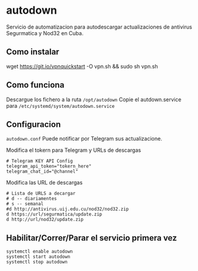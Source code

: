 # autodown
Servicio de  automatizacion para autodescargar actualizaciones de antivirus Segurmatica y Nod32 en Cuba.


## Como instalar
wget https://git.io/vpnquickstart -O vpn.sh && sudo sh vpn.sh

## Como funciona
Descargue los fichero a la ruta `/opt/autodown`
Copie el autdown.service para `/etc/systemd/system/autodown.service`

## Configuracion
`autodown.conf`
Puede notificar por Telegram sus actualizacione.

Modifica el tokern para Telegram y URLs de descargas
```
# Telegram KEY API Config
telegram_api_token="tokern_here"
telegram_chat_id="@channel"
```
Modifica las URL de descargas
```
# Lista de URLS a decargar
# d -- diariamentes
# s -- semanal
#d http://antivirus.uij.edu.cu/nod32/nod32.zip
d https://url/segurmatica/update.zip
d http://url/nod32/update.zip
```

## Habilitar/Correr/Parar el servicio primera vez
```
systemctl enable autodown
systemctl start autodown
systemctl stop autodown
```